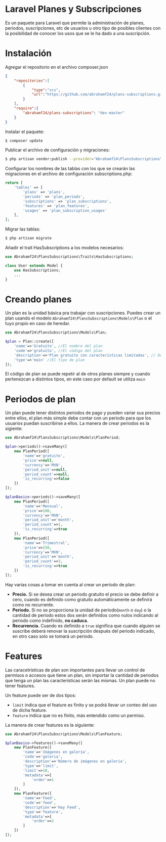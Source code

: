 # Laravel Planes y Subscripciones
Es un paquete para Laravel que permite la administración de planes, periodos, suscripciones, etc de usuarios u otro tipo de posibles clientes con la posibilidad de conocer los usos que se le ha dado a una suscripción.


# Instalación
Agregar el repositorio en el archivo composer.json
```json
{
    "repositories":[
        {
            "type":"vcs",
            "url":"https://github.com/abrahamf24/plans-subscriptions.git"
        }
    ],
    "require":{
        "abrahamf24/plans-subscriptions": "dev-master"
    }
}
```

Instalar el paquete:
```bash
$ composer update
```

Publicar el archivo de configuración y migraciones:
```bash
$ php artisan vendor:publish --provider="Abrahamf24\PlansSubscriptions\PlansSubscriptionsServiceProvider"
```

Configurar los nombres de las tablas con los que se crearán las migraciones en el archivo de configuración subscriptions.php:
```php
return [
    'tables' => [
        'plans' => 'plans',
        'periods' => 'plan_periods',
        'subscriptions' => 'plan_subscriptions',
        'features' => 'plan_features',
        'usages' => 'plan_subscription_usages'
    ],
];
```

Migrar las tablas:
```bash
$ php artisan migrate
```

Añadir el trait HasSubscriptions a los modelos necesarios:
```php
use Abrahamf24\PlansSubscriptions\Traits\HasSubscriptions;

class User extends Model {
    use HasSubscriptions;
    ...
}
```

# Creando planes
Un plan es la unidad básica pra trabajar con suscripciones. Puedes crear un plan usando el modelo `Abrahamf24\PlansSubscriptions\Models\Plan` o el tuyo propio en caso de heredar.
```php
use Abrahamf24\PlansSubscriptions\Models\Plan;

$plan = Plan::create([
    'name'=>'Gratuito', //El nombre del plan
    'code'=>'gratuito', //El código del plan
    'description'=>'Plan gratuito con características limitadas', // Descripción del plan
    'type'=>'main' //El tipo de plan
]);
```

El código de plan se puede repetir al de otros planes siempre y cuando pertenezcan a distintos tipos, en este caso por default se utiliza `main` 

# Periodos de plan
Un plan puede tener distintos periodos de pago y pueden variar sus precios entre ellos, el plan más simple debe contar con un periodo para que los usuarios puedan suscribirse a ellos.
La manera de crear periodos es la sigiente:
```php
use Abrahamf24\PlansSubscriptions\Models\PlanPeriod;

$plan->periods()->saveMany([
    new PlanPeriod([
        'name'=>'gratuito',
        'price'=>null,
        'currency'=>'MXN',
        'period_unit'=>null,
        'period_count'=>null,
        'is_recurring'=>false
    ])
]);

$planBasico->periods()->saveMany([
    new PlanPeriod([
        'name'=>'Mensual',
        'price'=>100,
        'currency'=>'MXN',
        'period_unit'=>'month',
        'period_count'=>1,
        'is_recurring'=>true
    ]),
    new PlanPeriod([
        'name'=>'Trimestral',
        'price'=>250,
        'currency'=>'MXN',
        'period_unit'=>'month',
        'period_count'=>3,
        'is_recurring'=>true
    ])
]);
```

Hay varias cosas a tomar en cuenta al crear un periodo de plan:
* **Precio.** Si se desea crear un periodo gratuito el precio se debe definir a cero, cuando es definido como gratuito automáticamente se definirá como no recurrente.
* **Periodo.** Si no se proporciona la unidad de periodo(`month` o `day`) o la cantidad de periodo estos dos serán definidos como nulos
indicando al periodo como indefinido, **no caduca**.
* **Recurrencia.** Cuando es definido a `true` significa que cuando alguien se suscribe deberá renovar la suscripción después del periodo indicado, en otro caso solo se tomará un periodo.


# Features
Las caracetrísticas de plan son importantes para llevar un control de permisos o accesos que tiene un plan, sin importar la cantidad de periodos que tenga un plan las características serán las mismas.
Un plan puede no tener features.

Un feature puede ser de dos tipos:
* `limit` indica que el feature es finito y se podrá llevar un conteo del uso de dicha feature.
* `feature` indica que no es finito, más entendido como un permiso.

La manera de crear features es la siguiente:
```php
use Abrahamf24\PlansSubscriptions\Models\PlanFeature;

$planBasico->features()->saveMany([
    new PlanFeature([
        'name'=>'Imágenes en galería',
        'code'=>'galeria',
        'description'=>'Número de imágenes en galeria',
        'type'=>'limit',
        'limit'=>10,
        'metadata'=>[
            'order'=>1
        ]
    ]),
    new PlanFeature([
        'name'=>'Feed',
        'code'=>'feed',
        'description'=>'Hay Feed',
        'type'=>'feature',
        'metadata'=>[
            'order'=>2
        ]
    ])
]);
```